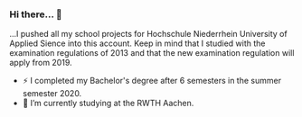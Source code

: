 
### Hi there... 👋

...I pushed all my school projects for Hochschule Niederrhein University of Applied Sience into this account. Keep in mind that I studied with the examination regulations of 2013 and that the new examination regulation will apply from 2019.

- ⚡ I completed my Bachelor's degree after 6 semesters in the summer semester 2020.
- 💬 I’m currently studying at the RWTH Aachen.
